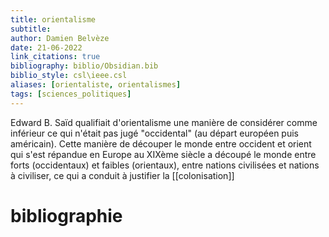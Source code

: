 ```yaml
---
title: orientalisme
subtitle:
author: Damien Belvèze
date: 21-06-2022
link_citations: true
bibliography: biblio/Obsidian.bib
biblio_style: csl\ieee.csl
aliases: [orientaliste, orientalismes]
tags: [sciences_politiques]
---
```


Edward B. Saïd qualifiait d'orientalisme une manière de considérer comme inférieur ce qui n'était pas jugé "occidental" (au départ européen puis américain). Cette manière de découper le monde entre occident et orient qui s'est répandue en Europe au XIXème siècle a découpé le monde entre forts (occidentaux) et faibles (orientaux), entre nations civilisées et nations à civiliser, ce qui a conduit à justifier la [[colonisation]]







# bibliographie

